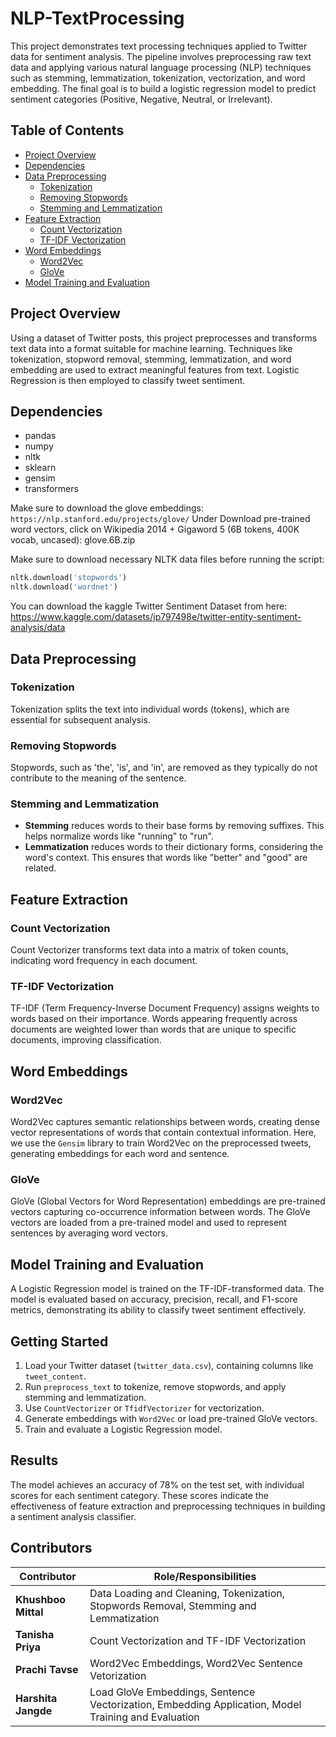 # NLP-TextProcessing

This project demonstrates text processing techniques applied to Twitter data for sentiment analysis. The pipeline involves preprocessing raw text data and applying various natural language processing (NLP) techniques such as stemming, lemmatization, tokenization, vectorization, and word embedding. The final goal is to build a logistic regression model to predict sentiment categories (Positive, Negative, Neutral, or Irrelevant).

## Table of Contents
- [Project Overview](#project-overview)
- [Dependencies](#dependencies)
- [Data Preprocessing](#data-preprocessing)
  - [Tokenization](#tokenization)
  - [Removing Stopwords](#removing-stopwords)
  - [Stemming and Lemmatization](#stemming-and-lemmatization)
- [Feature Extraction](#feature-extraction)
  - [Count Vectorization](#count-vectorization)
  - [TF-IDF Vectorization](#tf-idf-vectorization)
- [Word Embeddings](#word-embeddings)
  - [Word2Vec](#word2vec)
  - [GloVe](#glove)
- [Model Training and Evaluation](#model-training-and-evaluation)


## Project Overview

Using a dataset of Twitter posts, this project preprocesses and transforms text data into a format suitable for machine learning. Techniques like tokenization, stopword removal, stemming, lemmatization, and word embedding are used to extract meaningful features from text. Logistic Regression is then employed to classify tweet sentiment.

## Dependencies

- pandas
- numpy
- nltk
- sklearn
- gensim
- transformers

Make sure to download the glove embeddings:
`https://nlp.stanford.edu/projects/glove/`
Under Download pre-trained word vectors, click on Wikipedia 2014 + Gigaword 5 (6B tokens, 400K vocab, uncased): glove.6B.zip


Make sure to download necessary NLTK data files before running the script:
```python
nltk.download('stopwords')
nltk.download('wordnet')
```

You can download the kaggle Twitter Sentiment Dataset from here: https://www.kaggle.com/datasets/jp797498e/twitter-entity-sentiment-analysis/data


## Data Preprocessing

### Tokenization
Tokenization splits the text into individual words (tokens), which are essential for subsequent analysis.

### Removing Stopwords
Stopwords, such as 'the', 'is', and 'in', are removed as they typically do not contribute to the meaning of the sentence.

### Stemming and Lemmatization
- **Stemming** reduces words to their base forms by removing suffixes. This helps normalize words like "running" to "run".
- **Lemmatization** reduces words to their dictionary forms, considering the word's context. This ensures that words like "better" and "good" are related.

## Feature Extraction

### Count Vectorization
Count Vectorizer transforms text data into a matrix of token counts, indicating word frequency in each document.

### TF-IDF Vectorization
TF-IDF (Term Frequency-Inverse Document Frequency) assigns weights to words based on their importance. Words appearing frequently across documents are weighted lower than words that are unique to specific documents, improving classification.

## Word Embeddings

### Word2Vec
Word2Vec captures semantic relationships between words, creating dense vector representations of words that contain contextual information. Here, we use the `Gensim` library to train Word2Vec on the preprocessed tweets, generating embeddings for each word and sentence.

### GloVe
GloVe (Global Vectors for Word Representation) embeddings are pre-trained vectors capturing co-occurrence information between words. The GloVe vectors are loaded from a pre-trained model and used to represent sentences by averaging word vectors.

## Model Training and Evaluation

A Logistic Regression model is trained on the TF-IDF-transformed data. The model is evaluated based on accuracy, precision, recall, and F1-score metrics, demonstrating its ability to classify tweet sentiment effectively.


## Getting Started

1. Load your Twitter dataset (`twitter_data.csv`), containing columns like `tweet_content`.
2. Run `preprocess_text` to tokenize, remove stopwords, and apply stemming and lemmatization.
3. Use `CountVectorizer` or `TfidfVectorizer` for vectorization.
4. Generate embeddings with `Word2Vec` or load pre-trained GloVe vectors.
5. Train and evaluate a Logistic Regression model.

## Results

The model achieves an accuracy of 78% on the test set, with individual scores for each sentiment category. These scores indicate the effectiveness of feature extraction and preprocessing techniques in building a sentiment analysis classifier.


## Contributors

| Contributor      | Role/Responsibilities                                       |
|------------------|-------------------------------------------------------------|
| **Khushboo Mittal**       | Data Loading and Cleaning, Tokenization, Stopwords Removal, Stemming and Lemmatization|
| **Tanisha Priya**                | Count Vectorization and TF-IDF Vectorization|
| **Prachi Tavse**                |Word2Vec Embeddings, Word2Vec Sentence Vetorization|
| **Harshita Jangde**                | Load GloVe Embeddings, Sentence Vectorization, Embedding Application, Model Training and Evaluation|
